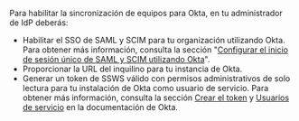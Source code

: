 Para habilitar la sincronización de equipos para Okta, en tu administrador de IdP deberás:

- Habilitar el SSO de SAML y SCIM para tu organización utilizando Okta. Para obtener más información, consulta la sección "[Configurar el inicio de sesión único de SAML y SCIM utilizando Okta](/organizations/managing-saml-single-sign-on-for-your-organization/configuring-saml-single-sign-on-and-scim-using-okta)".
- Proporcionar la URL del inquilino para tu instancia de Okta.
- Generar un token de SSWS válido con permisos administrativos de solo lectura para tu instalación de Okta como usuario de servicio. Para obtener más información, consulta la sección [Crear el token](https://developer.okta.com/docs/guides/create-an-api-token/create-the-token/) y [Usuarios de servicio](https://help.okta.com/en/prod/Content/Topics/Adv_Server_Access/docs/service-users.htm) en la documentación de Okta.
